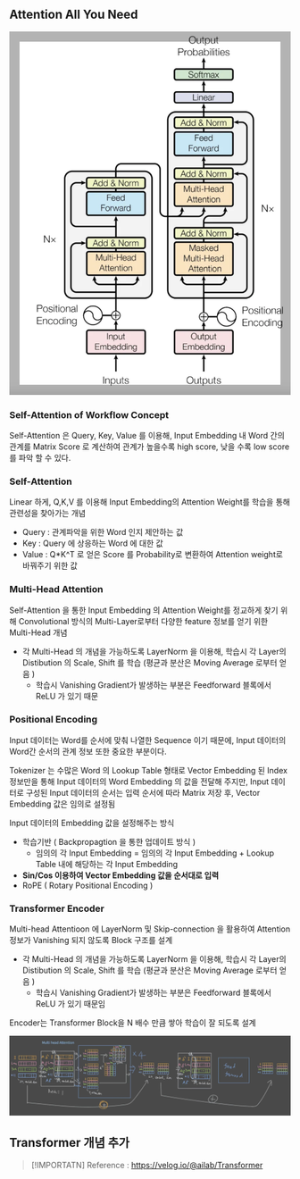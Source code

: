 

## Attention All You Need

![ Transformer structure ](./imgs/Transformer_structure.png)

### Self-Attention of Workflow Concept

Self-Attention 은 Query, Key, Value 를 이용해, Input Embedding 내 Word 간의 관계를 Matrix Score 로 계산하여 관계가 높을수록 high score, 낮을 수록 low score를 파악 할 수 있다.

### Self-Attention 

Linear 하게, Q,K,V 를 이용해 Input Embedding의 Attention Weight를 학습을 통해 관련성을 찾아가는 개념

- Query : 관계파악을 위한 Word 인지 제안하는 값
- Key : Query 에 상응하는 Word 에 대한 값
- Value : Q*K^T 로 얻은 Score 를 Probability로 변환하여 Attention weight로 바꿔주기 위한 값

### Multi-Head Attention

Self-Attention 을 통한 Input Embedding 의 Attention Weight를 정교하게 찾기 위해 Convolutional 방식의 Multi-Layer로부터 다양한 feature 정보를 얻기 위한 Multi-Head 개념

- 각 Multi-Head 의 개념을 가능하도록 LayerNorm 을 이용해, 학습시 각 Layer의 Distibution 의 Scale, Shift 를 학습 (평균과 분산은 Moving Average 로부터 얻음 )
  - 학습시 Vanishing Gradient가 발생하는 부분은 Feedforward 블록에서 ReLU 가 있기 때문

### Positional Encoding

Input 데이터는 Word를 순서에 맞춰 나열한 Sequence 이기 때문에, Input 데이터의 Word간 순서의 관계 정보 또한 중요한 부분이다.

Tokenizer 는 수많은 Word 의 Lookup Table 형태로 Vector Embedding 된 Index 정보만을 통해 Input 데이터의 Word Embedding 의 값을 전달해 주지만, Input 데이터로 구성된 Input 데이터의 순서는 입력 순서에 따라 Matrix 저장 후, Vector Embedding 값은 임의로 설정됨

Input 데이터의 Embedding 값을 설정해주는 방식
- 학습기반 ( Backpropagtion 을 통한 업데이트 방식 )
  - 임의의 각 Input Embedding = 임의의 각 Input Embedding + Lookup Table 내에 해당하는 각 Input Embedding 
- **Sin/Cos 이용하여 Vector Embedding 값을 순서대로 입력**
- RoPE ( Rotary Positional Encoding )

### Transformer Encoder

Multi-head Attentioon 에 LayerNorm 및 Skip-connection 을 활용하여 Attention 정보가 Vanishing 되지 않도록 Block 구조를 설계
- 각 Multi-Head 의 개념을 가능하도록 LayerNorm 을 이용해, 학습시 각 Layer의 Distibution 의 Scale, Shift 를 학습 (평균과 분산은 Moving Average 로부터 얻음 )
  - 학습시 Vanishing Gradient가 발생하는 부분은 Feedforward 블록에서 ReLU 가 있기 때문임

Encoder는 Transformer Block을 N 배수 만큼 쌓아 학습이 잘 되도록 설계

![ Transformer encoder by hand](./imgs/Transformer_encoder_hand.png)


## Transformer 개념 추가
> [!IMPORTATN]
> Reference : <https://velog.io/@ailab/Transformer>